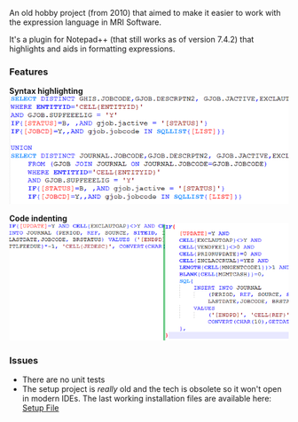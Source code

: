 An old hobby project (from 2010) that aimed to make it easier to work with the expression language in MRI Software.

It's a plugin for Notepad++ (that still works as of version 7.4.2) that highlights and aids in formatting expressions.

### Features ###
**Syntax highlighting**
![Sytax highlighing](./syntax-highlighting.png)

**Code indenting**
![Code indenting](./code-indenting.png)

### Issues ###
* There are no unit tests
* The setup project is _really_ old and the tech is obsolete so it won't open in modern IDEs. The last working installation files are available here: [Setup File](./Install%20Files/setup.exe)